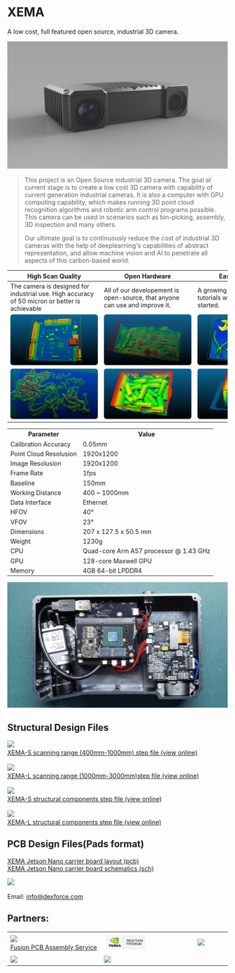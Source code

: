# XEMA
 A low cost, full featured open source, industrial 3D camera.

![DFX800](images/DFX804.jpg)

> This project is an Open Source industrial 3D camera. The goal at current stage is to create a low cost 3D camera with capability of current generation industrial cameras. It is also a computer with GPU computing capability, which makes running 3D point cloud recognition algorithms and robotic arm control programs possible. This camera can be used in scenarios such as bin-picking, assembly, 3D inspection and many others. 
> 
> Our ultimate goal is to continuously reduce the cost of industrial 3D cameras with the help of deeplearning's capabilities of abstract representation, and allow machine vision and AI to penetrate all aspects of this carbon-based world.
> 

  

| High Scan Quality  | Open Hardware | Easy-To-Start |
| ----- | ----- | ------- | 
| <div style="width: 150pt"> The camera is designed for industrial use. High accuracy of 50 micron or better is achievable </div> |  <div style="width: 150pt"> All of our developement is open-source, that anyone can use and improve it. </div>  | <div style="width: 150pt"> A growing number of detailed tutorials will help getting started. </div> |
| ![](images/products_sense_pic_pointcloud01@2x.png) | ![](images/products_sense_pic_pointcloud02@2x.png) | ![](images/products_sense_pic_pointcloud03@2x.png) |
| ![](images/products_sense_pic_pointcloud04@2x.png) | ![](images/products_sense_pic_pointcloud05@2x.png) | ![](images/products_sense_pic_pointcloud06@2x.png) |

 <table>
    <tr>
        <th>Parameter</th>
        <th>Value</th>
    </tr>
    <tr>
        <td>Calibration Accuracy</td>
        <td>0.05mm</td>
    </tr>
    <tr>
        <td>Point Cloud Resolusion</td>
        <td>1920x1200</td>
    </tr>
    <tr>
        <td>Image Resolusion</td>
        <td>1920x1200</td>
    </tr>
    <tr>
        <td>Frame Rate</td>
        <td>1fps</td>
    </tr>
    <tr>
        <td>Baseline</td>
        <td>150mm</td>
    </tr>
    <tr>
        <td>Working Distance</td>
        <td>400 ~ 1000mm</td>
    </tr>
    <tr>
        <td>Data Interface</td>
        <td>Ethernet</td>
    </tr>
    <tr>
        <td>HFOV</td>
        <td>40°</td>
    </tr>
    <tr>
        <td>VFOV</td>
        <td>23°</td>
    </tr>
    <tr>
        <td>Dimensions</td>
        <td>207 x 127.5 x 50.5 mm</td>
    </tr>
    <tr>
        <td>Weight</td>
        <td>1230g</td>
    </tr>
    <tr>
        <td>CPU</td>
        <td>Quad-core Arm A57 processor @ 1.43 GHz</td>
    </tr>
    <tr>
        <td>GPU</td>
        <td>128-core Maxwell GPU</td>
    </tr>
    <tr>
        <td>Memory</td>
        <td>4GB 64-bit LPDDR4</td>
    </tr>
</table>

<img src='images/modules.jpg' width=800>

## Structural Design Files
<img src='https://github.com/Open3DV/xema_hardware/blob/main/image/XEMA-S assembly.png' width=300><br> 
<a href='https://github.com/Open3DV/xema_hardware/blob/main/step/XEMA-S%20assembly.stp'>XEMA-S scanning range (400mm-1000mm) step file </a> <a href='https://evercraft.co/share?key=502244'> (view online) </a>
<br> <br> 
<img src='https://github.com/Open3DV/xema_hardware/blob/main/image/XEMA-L assembly.png' width=300><br>
<a href='https://github.com/Open3DV/xema_hardware/blob/main/step/XEMA-L%20assembly.stp'>XEMA-L scanning range (1000mm-3000mm)step file </a><a href='https://evercraft.co/share?key=DE2860'> (view online) </a>
<br> <br> 
<img src='https://github.com/Open3DV/xema_hardware/blob/main/image/XEMA-S structural components.png' width=300><br>
<a href='https://github.com/Open3DV/xema_hardware/blob/main/step/XEMA-S%20structural%20components.stp'> XEMA-S structural components step file </a>
<a href='https://evercraft.co/share?key=92E956'> (view online) </a>
<br> <br>
<img src='https://github.com/Open3DV/xema_hardware/blob/main/image/XEMA-L structural components.png' width=300><br>
<a href='https://github.com/Open3DV/xema_hardware/blob/main/step/XEMA-L%20structural%20components.stp'> XEMA-L structural components step file </a>
<a href='https://evercraft.co/share?key=167319'> (view online) </a>
<br> 
## PCB Design Files(Pads format)
<a href='https://github.com/Open3DV/xema_hardware/blob/main/pcb/XEMA%20Jetson%20Nano%20Carrier%20Board.pcb'>XEMA Jetson Nano carrier board  layout (pcb)</a>
<br> <a href='https://github.com/Open3DV/xema_hardware/blob/main/pcb/XEMA%20Jetson%20Nano%20Carrier%20Board.sch'>XEMA Jetson Nano carrier board schematics (sch)</a>


<img src='images/logo/dexforce.png' width=150>

Email: <info@dexforce.com>

## Partners:
 <table>
    <tr>
        <td ><div style="width: 150pt"><img src='images/logo/seeed.png' width=100> <br> <a href='https://www.seeedstudio.com/pcb-assembly.html'>Fusion PCB Assembly Service </a> </div></td>
        <td><div style="width: 150pt"><img src='images/logo/nvidia_inception_program.jpg' width=100></div></td>
        <td><div style="width: 100pt"><img src='images/logo/anhua.png' width=100></div></td>
        <td><div style="width: 100pt"><img src='images/logo/cbc.png' width=100></div></td>
    </tr>
    <tr>
        <td><img src='images/logo/daheng.png' width=100> </td>
        <td><img src='images/logo/basler.png' width=100></td>
        <td></td>
        <td></td>
    </tr>
</table>